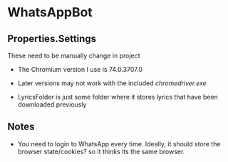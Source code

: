 ﻿
# WhatsAppBot

## Properties.Settings
These need to be manually change in project

- The Chromium version I use is 74.0.3707.0
- Later versions may not work with the included *chromedriver.exe*

- LyricsFolder is just some folder where it stores lyrics that have been downloaded previously

## Notes
- You need to login to WhatsApp every time. Ideally, it should store the browser state/cookies? so it thinks its the same browser.